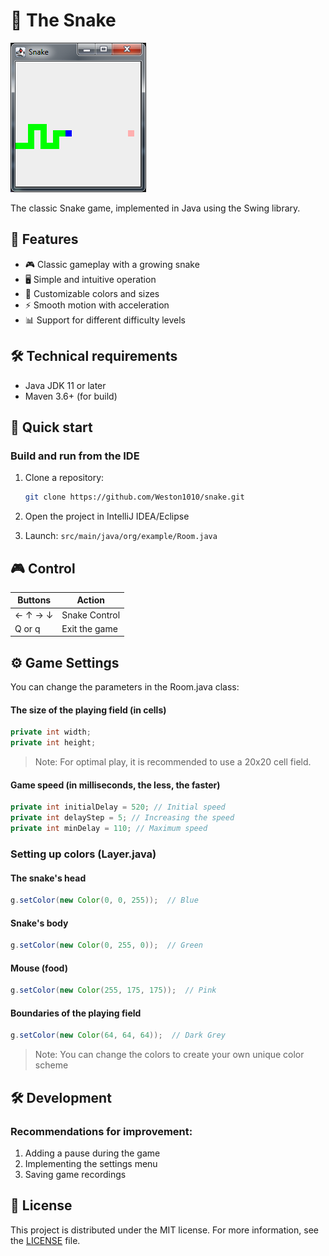 # 🐍 The Snake

![Gameplay Screenshot](assets%2Fimages%2Fgameplay.png)

The classic Snake game, implemented in Java using the Swing library.

## 📌 Features

- 🎮 Classic gameplay with a growing snake
- 🖥 Simple and intuitive operation
- 🎨 Customizable colors and sizes
- ⚡️ Smooth motion with acceleration
- 📊 Support for different difficulty levels

## 🛠 Technical requirements

- Java JDK 11 or later
- Maven 3.6+ (for build)

## 🚀 Quick start

### Build and run from the IDE

1. Clone a repository:
   ```bash
   git clone https://github.com/Weston1010/snake.git
   ```

2. Open the project in IntelliJ IDEA/Eclipse

3. Launch: `src/main/java/org/example/Room.java`

## 🎮 Control

| Buttons | Action        |
|---------|---------------|
| ← ↑ → ↓ | Snake Control |
| Q or q  | Exit the game |

## ⚙️ Game Settings

You can change the parameters in the Room.java class:

#### The size of the playing field (in cells)

```java
private int width;
private int height;
```

> Note: For optimal play, it is recommended to use a 20x20 cell field.

#### Game speed (in milliseconds, the less, the faster)
```java
private int initialDelay = 520; // Initial speed
private int delayStep = 5; // Increasing the speed
private int minDelay = 110; // Maximum speed
```

### Setting up colors (Layer.java)

#### The snake's head
```java
g.setColor(new Color(0, 0, 255));  // Blue
```

#### Snake's body
```java
g.setColor(new Color(0, 255, 0));  // Green
```

#### Mouse (food)
```java
g.setColor(new Color(255, 175, 175));  // Pink
```

#### Boundaries of the playing field
```java
g.setColor(new Color(64, 64, 64));  // Dark Grey
```

> Note: You can change the colors to create your own unique color scheme
> 
## 🛠 Development

### Recommendations for improvement:
1. Adding a pause during the game
2. Implementing the settings menu
3. Saving game recordings

## 📜 License

This project is distributed under the MIT license. For more information, see the [LICENSE](LICENSE.md) file.